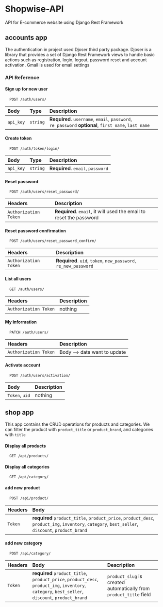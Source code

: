 # Shopwise-API
 API for E-commerce website using Django Rest Framework

## accounts app

The authentication in project used Djoser third party package. Djoser is a library that provides a set of Django Rest Framework views to handle basic actions such as registration, login, logout, password reset and account activation. Gmail is used for email settings



### API Reference

#### Sign up for new user

```
  POST /auth/users/
```

| Body      | Type     | Description                |
| :-------- | :------- | :------------------------- |
| `api_key` | `string` | **Required**. `username`, `email`, `password`, `re_password` **optional**, `first_name`, `last_name`  |


#### Create token

```
  POST /auth/token/login/ 
```

| Body      | Type     | Description                |
| :-------- | :------- | :------------------------- |
| `api_key` | `string` | **Required**. `email`, `password` |


#### Reset password

```
  POST /auth/users/reset_password/
```

| Headers    | Description                |
| :--------  | :------------------------- |
| `Authorization Token` | **Required**. `email`, it will used the email to reset the password  |


#### Reset password confirmation

```
  POST /auth/users/reset_password_confirm/
```

| Headers    | Description                |
| :--------  | :------------------------- |
| `Authorization Token` | **Required**. `uid`, `token`, `new_password`, `re_new_password`  |


#### List all users

```
  GET /auth/users/
```

| Headers    | Description                |
| :--------  | :------------------------- |
| `Authorization Token` | nothing |


#### My information

```
  PATCH /auth/users/
```

| Headers    | Description                |
| :--------  | :------------------------- |
| `Authorization Token` | Body --> data want to update |


#### Activate account

```
  POST /auth/users/activation/
```

| Body       | Description                |
| :--------  | :------------------------- |
| `Token`, `uid` | nothing |




## shop app

This app contains the CRUD operations for products and categories. We can filter the product with `product_title` or `product_brand`, and categories with `title`


#### Display all products

```
  GET /api/products/
```


#### Display all categories

```
  GET /api/category/
```


#### add new product

```
  POST /api/product/
```

| Headers    | Body                       |   
| :--------  | :------------------------- |
| `Token`    | **required** `product_title`, `product_price`, `product_desc`, `product_img`, `inventory`, `category`, `best_seller`, `discount`, `product_brand` |


#### add new category

```
  POST /api/category/
```

| Headers    | Body                       | Description                |
| :--------  | :------------------------- | :------------------------- |
| `Token`    | **required** `product_title`, `product_price`, `product_desc`, `product_img`, `inventory`, `category`, `best_seller`, `discount`, `product_brand` | `product_slug` is created automatically from `product_title` field |
